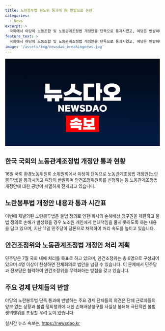 ```yaml
---
title: 노란봉투법 환노위 통과에 與 반발으로 논란
categories:
  - News
excerpt: >
  국회에서 야당이 노동조합 및 노동관계조정법 개정안을 단독으로 통과시켰고, 여당은 반발하며 표결에 불참한 후 안건조정위원회를 신청했다. 이에 대해 경제6단체는 비판을 제기했으며, 민주당은 처리를 빠르게 하겠다는 의도를 밝혔다. 앞으로 안건조정위를 통해 법안을 넘길 예정이지만, 여당과 야당의 입장차가 크게 나타나고 있어 논란이 예상된다._SAFE_TO_TRUNCATE
feature_text: >
  국회에서 야당이 노동조합 및 노동관계조정법 개정안을 단독으로 통과시켰고, 여당은 반발하며 표결에 불참한 후 안건조정위원회를 신청했다. 이에 대해 경제6단체는 비판을 제기했으며, 민주당은 처리를 빠르게 하겠다는 의도를 밝혔다. 앞으로 안건조정위를 통해 법안을 넘길 예정이지만, 여당과 야당의 입장차가 크게 나타나고 있어 논란이 예상된다._SAFE_TO_TRUNCATE
image: '/assets/img/newsdao_breakingnews.jpg'
---
```


<p><img src="/assets/img/newsdao_breakingnews.jpg" alt="implanttips 속보" /></p>

<h2 data-ke-size="size26">한국 국회의 노동관계조정법 개정안 통과 현황</h2>

<p data-ke-size="size16">16일 국회 환경노동위원회 소위원회에서 야당이 단독으로 노동관계조정법 개정안(노란봉투법)을 통과시키고 여당이 반발하며 안건조정위원회를 신청하는 등 노동관계조정법 개정안에 대한 공방이 치열하게 전개되고 있습니다.</p>

<h2 data-ke-size="size26">노란봉투법 개정안 내용과 통과 시간표</h2>

<p data-ke-size="size16">이번에 재발의된 노란봉투법은 불법 쟁의로 인한 회사의 손해배상 청구권을 제한하고 불법 쟁의로 손해가 발생했을 경우 노조원 개인에게 연대책임을 물지 못하도록 하는 내용을 담고 있으며, 지난 11일 민주당이 당론으로 채택하여 처리 속도를 높이고 있습니다.</p>

<h2 data-ke-size="size26">안건조정위와 노동관계조정법 개정안 처리 계획</h2>

<p data-ke-size="size16">민주당은 7월 국회 내에 처리를 목표로 하고 있으며, 안건조정위는 총 6명으로 구성되어 있으며 4명 이상이 찬성하면 전체회의로 법안을 넘길 수 있습니다. 이 문제에서 민주당과 진보당은 협력하여 안건조정위를 무력화하는 방침을 갖고 있습니다.</p>

<h2 data-ke-size="size26">주요 경제 단체들의 반발</h2>

<p data-ke-size="size16">야당의 노란봉투법 단독 통과에 반발하는 주요 경제 단체들의 의견은 단체 근로자들의 양보 없는 상황과 불법 쟁의행위에 대한 손해배상청구를 사실상 봉쇄해 극단적인 불법 쟁의행위를 조장할 우려 등이 있습니다.</p>
실시간 뉴스 속보는, <a href="https://newsdao.kr" rel="dofollow">https://newsdao.kr</a>


